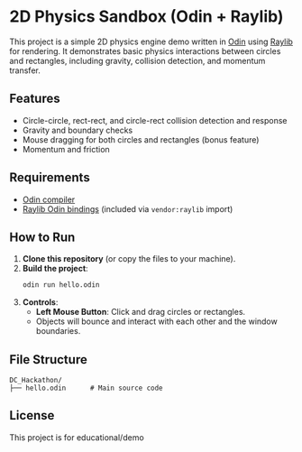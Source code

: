 # 2D Physics Sandbox (Odin + Raylib)

This project is a simple 2D physics engine demo written in [Odin](https://odin-lang.org/) using [Raylib](https://www.raylib.com/) for rendering. It demonstrates basic physics interactions between circles and rectangles, including gravity, collision detection, and momentum transfer.

## Features

- Circle-circle, rect-rect, and circle-rect collision detection and response
- Gravity and boundary checks
- Mouse dragging for both circles and rectangles (bonus feature)
- Momentum and friction

## Requirements

- [Odin compiler](https://odin-lang.org/docs/install/)
- [Raylib Odin bindings](https://github.com/odin-lang/Odin/tree/master/vendor/raylib) (included via `vendor:raylib` import)

## How to Run

1. **Clone this repository** (or copy the files to your machine).
2. **Build the project**:
    ```sh
    odin run hello.odin
    ```
3. **Controls**:
    - **Left Mouse Button**: Click and drag circles or rectangles.
    - Objects will bounce and interact with each other and the window boundaries.

## File Structure

```
DC_Hackathon/
├── hello.odin      # Main source code
```

## License

This project is for educational/demo
